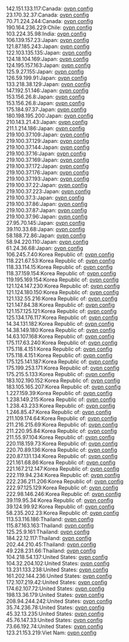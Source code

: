 142.151.133.117:Canada: [ovpn config](vpn/142_151_133_117.ovpn)  
23.170.32.37:Canada: [ovpn config](vpn/23_170_32_37.ovpn)  
70.71.224.244:Canada: [ovpn config](vpn/70_71_224_244.ovpn)  
190.164.236.229:Chile: [ovpn config](vpn/190_164_236_229.ovpn)  
103.224.35.98:India: [ovpn config](vpn/103_224_35_98.ovpn)  
106.139.157.23:Japan: [ovpn config](vpn/106_139_157_23.ovpn)  
121.87.185.243:Japan: [ovpn config](vpn/121_87_185_243.ovpn)  
122.103.135.135:Japan: [ovpn config](vpn/122_103_135_135.ovpn)  
124.18.104.169:Japan: [ovpn config](vpn/124_18_104_169.ovpn)  
124.195.157.163:Japan: [ovpn config](vpn/124_195_157_163.ovpn)  
125.9.27.155:Japan: [ovpn config](vpn/125_9_27_155.ovpn)  
126.59.199.91:Japan: [ovpn config](vpn/126_59_199_91.ovpn)  
133.218.38.129:Japan: [ovpn config](vpn/133_218_38_129.ovpn)  
147.192.51.146:Japan: [ovpn config](vpn/147_192_51_146.ovpn)  
153.156.26.8:Japan: [ovpn config](vpn/153_156_26_8.ovpn)  
153.156.26.8:Japan: [ovpn config](vpn/153_156_26_8.ovpn)  
175.184.97.37:Japan: [ovpn config](vpn/175_184_97_37.ovpn)  
180.198.195.200:Japan: [ovpn config](vpn/180_198_195_200.ovpn)  
210.143.21.43:Japan: [ovpn config](vpn/210_143_21_43.ovpn)  
211.1.214.186:Japan: [ovpn config](vpn/211_1_214_186.ovpn)  
219.100.37.109:Japan: [ovpn config](vpn/219_100_37_109.ovpn)  
219.100.37.129:Japan: [ovpn config](vpn/219_100_37_129.ovpn)  
219.100.37.144:Japan: [ovpn config](vpn/219_100_37_144.ovpn)  
219.100.37.16:Japan: [ovpn config](vpn/219_100_37_16.ovpn)  
219.100.37.169:Japan: [ovpn config](vpn/219_100_37_169.ovpn)  
219.100.37.172:Japan: [ovpn config](vpn/219_100_37_172.ovpn)  
219.100.37.176:Japan: [ovpn config](vpn/219_100_37_176.ovpn)  
219.100.37.193:Japan: [ovpn config](vpn/219_100_37_193.ovpn)  
219.100.37.22:Japan: [ovpn config](vpn/219_100_37_22.ovpn)  
219.100.37.223:Japan: [ovpn config](vpn/219_100_37_223.ovpn)  
219.100.37.3:Japan: [ovpn config](vpn/219_100_37_3.ovpn)  
219.100.37.86:Japan: [ovpn config](vpn/219_100_37_86.ovpn)  
219.100.37.87:Japan: [ovpn config](vpn/219_100_37_87.ovpn)  
219.100.37.96:Japan: [ovpn config](vpn/219_100_37_96.ovpn)  
27.95.70.145:Japan: [ovpn config](vpn/27_95_70_145.ovpn)  
39.110.33.68:Japan: [ovpn config](vpn/39_110_33_68.ovpn)  
58.188.72.86:Japan: [ovpn config](vpn/58_188_72_86.ovpn)  
58.94.220.110:Japan: [ovpn config](vpn/58_94_220_110.ovpn)  
61.24.36.68:Japan: [ovpn config](vpn/61_24_36_68.ovpn)  
106.245.7.40:Korea Republic of: [ovpn config](vpn/106_245_7_40.ovpn)  
118.221.67.53:Korea Republic of: [ovpn config](vpn/118_221_67_53.ovpn)  
118.33.114.15:Korea Republic of: [ovpn config](vpn/118_33_114_15.ovpn)  
118.37.159.154:Korea Republic of: [ovpn config](vpn/118_37_159_154.ovpn)  
119.195.169.154:Korea Republic of: [ovpn config](vpn/119_195_169_154.ovpn)  
121.124.147.230:Korea Republic of: [ovpn config](vpn/121_124_147_230.ovpn)  
121.124.180.150:Korea Republic of: [ovpn config](vpn/121_124_180_150.ovpn)  
121.132.55.216:Korea Republic of: [ovpn config](vpn/121_132_55_216.ovpn)  
121.147.84.38:Korea Republic of: [ovpn config](vpn/121_147_84_38.ovpn)  
121.157.125.121:Korea Republic of: [ovpn config](vpn/121_157_125_121.ovpn)  
125.134.176.117:Korea Republic of: [ovpn config](vpn/125_134_176_117.ovpn)  
14.34.131.182:Korea Republic of: [ovpn config](vpn/14_34_131_182.ovpn)  
14.38.149.180:Korea Republic of: [ovpn config](vpn/14_38_149_180.ovpn)  
14.63.107.168:Korea Republic of: [ovpn config](vpn/14_63_107_168.ovpn)  
175.117.63.240:Korea Republic of: [ovpn config](vpn/175_117_63_240.ovpn)  
175.118.4.151:Korea Republic of: [ovpn config](vpn/175_118_4_151.ovpn)  
175.118.4.151:Korea Republic of: [ovpn config](vpn/175_118_4_151.ovpn)  
175.125.141.187:Korea Republic of: [ovpn config](vpn/175_125_141_187.ovpn)  
175.199.253.171:Korea Republic of: [ovpn config](vpn/175_199_253_171.ovpn)  
175.215.5.133:Korea Republic of: [ovpn config](vpn/175_215_5_133.ovpn)  
183.102.190.152:Korea Republic of: [ovpn config](vpn/183_102_190_152.ovpn)  
183.105.165.207:Korea Republic of: [ovpn config](vpn/183_105_165_207.ovpn)  
1.227.159.39:Korea Republic of: [ovpn config](vpn/1_227_159_39.ovpn)  
1.238.149.215:Korea Republic of: [ovpn config](vpn/1_238_149_215.ovpn)  
1.238.43.233:Korea Republic of: [ovpn config](vpn/1_238_43_233.ovpn)  
1.246.85.47:Korea Republic of: [ovpn config](vpn/1_246_85_47.ovpn)  
211.109.174.64:Korea Republic of: [ovpn config](vpn/211_109_174_64.ovpn)  
211.216.215.69:Korea Republic of: [ovpn config](vpn/211_216_215_69.ovpn)  
211.220.95.84:Korea Republic of: [ovpn config](vpn/211_220_95_84.ovpn)  
211.55.97.104:Korea Republic of: [ovpn config](vpn/211_55_97_104.ovpn)  
220.118.159.73:Korea Republic of: [ovpn config](vpn/220_118_159_73.ovpn)  
220.70.89.136:Korea Republic of: [ovpn config](vpn/220_70_89_136.ovpn)  
220.87.131.134:Korea Republic of: [ovpn config](vpn/220_87_131_134.ovpn)  
221.161.68.86:Korea Republic of: [ovpn config](vpn/221_161_68_86.ovpn)  
221.167.212.147:Korea Republic of: [ovpn config](vpn/221_167_212_147.ovpn)  
222.119.94.234:Korea Republic of: [ovpn config](vpn/222_119_94_234.ovpn)  
222.236.211.206:Korea Republic of: [ovpn config](vpn/222_236_211_206.ovpn)  
222.97.125.129:Korea Republic of: [ovpn config](vpn/222_97_125_129.ovpn)  
222.98.146.246:Korea Republic of: [ovpn config](vpn/222_98_146_246.ovpn)  
39.119.95.34:Korea Republic of: [ovpn config](vpn/39_119_95_34.ovpn)  
39.124.99.92:Korea Republic of: [ovpn config](vpn/39_124_99_92.ovpn)  
58.235.202.23:Korea Republic of: [ovpn config](vpn/58_235_202_23.ovpn)  
113.53.116.186:Thailand: [ovpn config](vpn/113_53_116_186.ovpn)  
115.87.163.163:Thailand: [ovpn config](vpn/115_87_163_163.ovpn)  
125.25.9.161:Thailand: [ovpn config](vpn/125_25_9_161.ovpn)  
184.22.12.117:Thailand: [ovpn config](vpn/184_22_12_117.ovpn)  
202.44.210.45:Thailand: [ovpn config](vpn/202_44_210_45.ovpn)  
49.228.231.66:Thailand: [ovpn config](vpn/49_228_231_66.ovpn)  
104.218.54.137:United States: [ovpn config](vpn/104_218_54_137.ovpn)  
104.32.204.102:United States: [ovpn config](vpn/104_32_204_102.ovpn)  
13.231.133.238:United States: [ovpn config](vpn/13_231_133_238.ovpn)  
161.202.144.236:United States: [ovpn config](vpn/161_202_144_236.ovpn)  
172.107.219.42:United States: [ovpn config](vpn/172_107_219_42.ovpn)  
174.62.107.72:United States: [ovpn config](vpn/174_62_107_72.ovpn)  
198.13.36.179:United States: [ovpn config](vpn/198_13_36_179.ovpn)  
208.94.244.242:United States: [ovpn config](vpn/208_94_244_242.ovpn)  
35.74.236.78:United States: [ovpn config](vpn/35_74_236_78.ovpn)  
45.32.13.235:United States: [ovpn config](vpn/45_32_13_235.ovpn)  
45.76.147.33:United States: [ovpn config](vpn/45_76_147_33.ovpn)  
73.66.192.74:United States: [ovpn config](vpn/73_66_192_74.ovpn)  
123.21.153.219:Viet Nam: [ovpn config](vpn/123_21_153_219.ovpn)  
